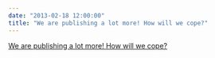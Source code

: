 ```yaml
---
date: "2013-02-18 12:00:00"
title: "We are publishing a lot more! How will we cope?"
---
```


[We are publishing a lot more! How will we cope?](/lemire/blog/2013/02-18-we-are-publishing-a-lot-more-how-will-we-cope)


